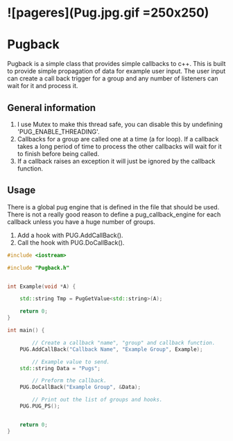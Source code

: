  # ![pageres](Pug.jpg.gif =250x250)

# Pugback
Pugback is a simple class that provides simple callbacks to c++. This is built to provide simple propagation of data for example user input. The user input can create a call back trigger for a group and any number of listeners can wait for it and process it.

## General information
1. I use Mutex to make this thread safe, you can disable this by undefining 'PUG_ENABLE_THREADING'.
2. Callbacks for a group are called one at a time (a for loop). If a callback takes a long period of time to process the other callbacks will wait for it to finish before being called.
3. If a callback raises an exception it will just be ignored by the callback function.

## Usage
There is a global pug engine that is defined in the file that should be used. There is not a really good reason to define a pug_callback_engine for each callback unless you have a huge number of groups.

1. Add a hook with PUG.AddCallBack().
2. Call the hook with PUG.DoCallBack().



```c++
#include <iostream>

#include "Pugback.h"


int Example(void *A) {

	std::string Tmp = PugGetValue<std::string>(A);

	return 0;
}

int main() {

		// Create a callback "name", "group" and callback function.
	PUG.AddCallBack("Callback Name", "Example Group", Example);

		// Example value to send.
	std::string Data = "Pugs";

		// Preform the callback.
	PUG.DoCallBack("Example Group", &Data);

		// Print out the list of groups and hooks.
	PUG.PUG_PS();


	return 0;
}
```
